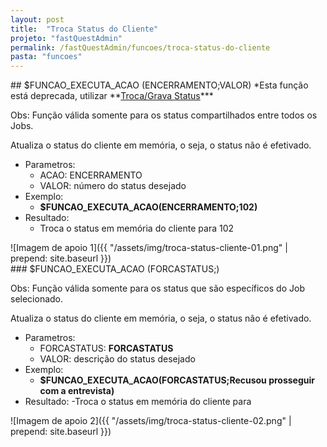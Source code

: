 ```yaml
---
layout: post
title:  "Troca Status do Cliente"
projeto: "fastQuestAdmin"
permalink: /fastQuestAdmin/funcoes/troca-status-do-cliente
pasta: "funcoes"
---	
```

<div class="row" markdown="1">
<div class="6u 12u(small)" markdown="1">
## $FUNCAO_EXECUTA_ACAO (ENCERRAMENTO;VALOR)
*Esta função está deprecada, utilizar **<a href="/fastQuestAdmin/funcoesv2/status">Troca/Grava Status</a>***

Obs: Função válida somente para os status compartilhados entre todos os Jobs. 

Atualiza o status do cliente em memória, o seja, o status não é efetivado.

- Parametros: 
    - ACAO: ENCERRAMENTO
    - VALOR: número do status desejado
- Exemplo:
    - **$FUNCAO_EXECUTA_ACAO(ENCERRAMENTO;102)**
- Resultado:
    - Troca o status em memória do cliente para 102
</div>
<div class="6u 12u(small)" markdown="1">
![Imagem de apoio 1]({{ "/assets/img/troca-status-cliente-01.png" | prepend: site.baseurl }})
</div>
</div>
<div class="row" markdown="1">
<div class="6u 12u(small)" markdown="1">
### $FUNCAO_EXECUTA_ACAO (FORCASTATUS;<DESCRICAO DO STATUS>)

Obs: Função válida somente para os status que são específicos do Job selecionado.

Atualiza o status do cliente em memória, o seja, o status não é efetivado.

- Parametros: 
    - FORCASTATUS: **FORCASTATUS**
    - VALOR: descrição do status desejado
- Exemplo:
    - **$FUNCAO_EXECUTA_ACAO(FORCASTATUS;Recusou prosseguir com a entrevista)**
- Resultado:
     -Troca o status em memória do cliente para 
</div>
<div class="6u 12u(small)" markdown="1">
![Imagem de apoio 2]({{ "/assets/img/troca-status-cliente-02.png" | prepend: site.baseurl }})
</div>
</div>
